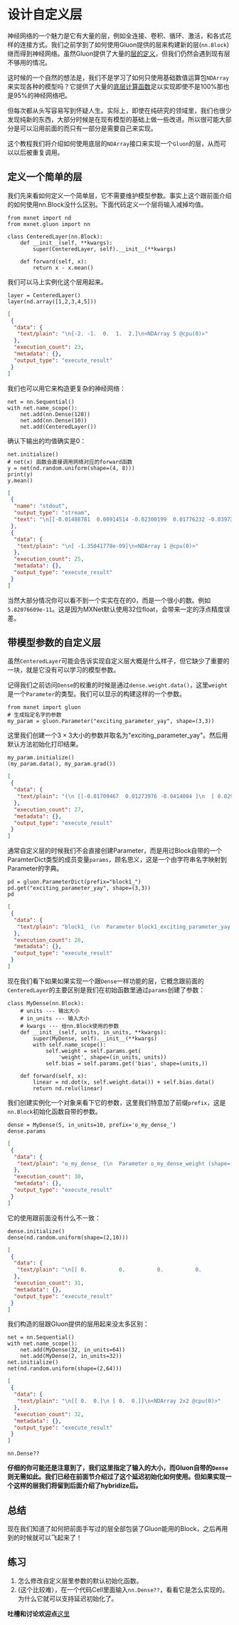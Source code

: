 # 设计自定义层

神经网络的一个魅力是它有大量的层，例如全连接、卷积、循环、激活，和各式花样的连接方式。我们之前学到了如何使用Gluon提供的层来构建新的层(`nn.Block`)继而得到神经网络。虽然Gluon提供了大量的[层的定义](https://mxnet.incubator.apache.org/versions/master/api/python/gluon/gluon.html#neural-network-layers)，但我们仍然会遇到现有层不够用的情况。

这时候的一个自然的想法是，我们不是学习了如何只使用基础数值运算包`NDArray`来实现各种的模型吗？它提供了大量的[底层计算函数](https://mxnet.incubator.apache.org/versions/master/api/python/ndarray/ndarray.html)足以实现即使不是100%那也是95%的神经网络吧。

但每次都从头写容易写到怀疑人生。实际上，即使在纯研究的领域里，我们也很少发现纯新的东西，大部分时候是在现有模型的基础上做一些改进。所以很可能大部分是可以沿用前面的而只有一部分是需要自己来实现。

这个教程我们将介绍如何使用底层的`NDArray`接口来实现一个`Gluon`的层，从而可以以后被重复调用。

## 定义一个简单的层

我们先来看如何定义一个简单层，它不需要维护模型参数。事实上这个跟前面介绍的如何使用nn.Block没什么区别。下面代码定义一个层将输入减掉均值。

```{.python .input  n=22}
from mxnet import nd
from mxnet.gluon import nn

class CenteredLayer(nn.Block):
    def __init__(self, **kwargs):
        super(CenteredLayer, self).__init__(**kwargs)
        
    def forward(self, x):
        return x - x.mean()
```

我们可以马上实例化这个层用起来。

```{.python .input  n=23}
layer = CenteredLayer()
layer(nd.array([1,2,3,4,5]))
```

```{.json .output n=23}
[
 {
  "data": {
   "text/plain": "\n[-2. -1.  0.  1.  2.]\n<NDArray 5 @cpu(0)>"
  },
  "execution_count": 23,
  "metadata": {},
  "output_type": "execute_result"
 }
]
```

我们也可以用它来构造更复杂的神经网络：

```{.python .input  n=24}
net = nn.Sequential()
with net.name_scope():
    net.add(nn.Dense(128))
    net.add(nn.Dense(10))
    net.add(CenteredLayer())
```

确认下输出的均值确实是0：

```{.python .input  n=25}
net.initialize()
# net(x) 函数会直接调用网络对应的forward函数
y = net(nd.random.uniform(shape=(4, 8)))
print(y)
y.mean()
```

```{.json .output n=25}
[
 {
  "name": "stdout",
  "output_type": "stream",
  "text": "\n[[-0.01488781  0.00914514 -0.02300199  0.01776232 -0.03973699  0.02424165\n   0.01620074  0.02470697 -0.0047338  -0.02825859]\n [-0.06341734  0.00343726 -0.00178964  0.02930544 -0.04777553  0.01109379\n   0.02414597  0.03039037  0.06638297 -0.01333844]\n [-0.01133764  0.00540919  0.01569453  0.0175448  -0.0720921   0.00366512\n   0.01911537  0.021686    0.02784117 -0.03699309]\n [-0.04692436  0.01590124 -0.02870459  0.02790766 -0.02764266  0.010023\n   0.01058409  0.01847621  0.02016774 -0.01019422]]\n<NDArray 4x10 @cpu(0)>\n"
 },
 {
  "data": {
   "text/plain": "\n[ -1.35041778e-09]\n<NDArray 1 @cpu(0)>"
  },
  "execution_count": 25,
  "metadata": {},
  "output_type": "execute_result"
 }
]
```

当然大部分情况你可以看不到一个实实在在的0，而是一个很小的数。例如`5.82076609e-11`。这是因为MXNet默认使用32位float，会带来一定的浮点精度误差。

## 带模型参数的自定义层

虽然`CenteredLayer`可能会告诉实现自定义层大概是什么样子，但它缺少了重要的一块，就是它没有可以学习的模型参数。

记得我们之前访问`Dense`的权重的时候是通过`dense.weight.data()`，这里`weight`是一个`Parameter`的类型。我们可以显示的构建这样的一个参数。

```{.python .input  n=26}
from mxnet import gluon
# 生成指定名字的参数
my_param = gluon.Parameter("exciting_parameter_yay", shape=(3,3))
```

这里我们创建一个$3\times3$大小的参数并取名为"exciting_parameter_yay"。然后用默认方法初始化打印结果。

```{.python .input  n=27}
my_param.initialize()
(my_param.data(), my_param.grad())
```

```{.json .output n=27}
[
 {
  "data": {
   "text/plain": "(\n [[-0.01709467  0.01273976 -0.0414004 ]\n  [ 0.0298536   0.00970284 -0.02629956]\n  [ 0.03533129 -0.04221213  0.02729324]]\n <NDArray 3x3 @cpu(0)>, \n [[ 0.  0.  0.]\n  [ 0.  0.  0.]\n  [ 0.  0.  0.]]\n <NDArray 3x3 @cpu(0)>)"
  },
  "execution_count": 27,
  "metadata": {},
  "output_type": "execute_result"
 }
]
```

通常自定义层的时候我们不会直接创建Parameter，而是用过Block自带的一个ParamterDict类型的成员变量`params`，顾名思义，这是一个由字符串名字映射到Parameter的字典。

```{.python .input  n=28}
pd = gluon.ParameterDict(prefix="block1_")
pd.get("exciting_parameter_yay", shape=(3,3))
pd
```

```{.json .output n=28}
[
 {
  "data": {
   "text/plain": "block1_ (\n  Parameter block1_exciting_parameter_yay (shape=(3, 3), dtype=<class 'numpy.float32'>)\n)"
  },
  "execution_count": 28,
  "metadata": {},
  "output_type": "execute_result"
 }
]
```

现在我们看下如果如果实现一个跟`Dense`一样功能的层，它概念跟前面的`CenteredLayer`的主要区别是我们在初始函数里通过`params`创建了参数：

```{.python .input  n=29}
class MyDense(nn.Block):
    # units --- 输出大小
    # in_units --- 输入大小
    # kwargs --- 给nn.Block使用的参数
    def __init__(self, units, in_units, **kwargs):
        super(MyDense, self).__init__(**kwargs)
        with self.name_scope():
            self.weight = self.params.get(
                'weight', shape=(in_units, units))
            self.bias = self.params.get('bias', shape=(units,))        

    def forward(self, x):
        linear = nd.dot(x, self.weight.data()) + self.bias.data()
        return nd.relu(linear)
```

我们创建实例化一个对象来看下它的参数，这里我们特意加了前缀`prefix`，这是`nn.Block`初始化函数自带的参数。

```{.python .input  n=30}
dense = MyDense(5, in_units=10, prefix='o_my_dense_')
dense.params
```

```{.json .output n=30}
[
 {
  "data": {
   "text/plain": "o_my_dense_ (\n  Parameter o_my_dense_weight (shape=(10, 5), dtype=<class 'numpy.float32'>)\n  Parameter o_my_dense_bias (shape=(5,), dtype=<class 'numpy.float32'>)\n)"
  },
  "execution_count": 30,
  "metadata": {},
  "output_type": "execute_result"
 }
]
```

它的使用跟前面没有什么不一致：

```{.python .input  n=31}
dense.initialize()
dense(nd.random.uniform(shape=(2,10)))
```

```{.json .output n=31}
[
 {
  "data": {
   "text/plain": "\n[[ 0.          0.          0.          0.          0.        ]\n [ 0.03771835  0.          0.          0.          0.        ]]\n<NDArray 2x5 @cpu(0)>"
  },
  "execution_count": 31,
  "metadata": {},
  "output_type": "execute_result"
 }
]
```

我们构造的层跟Gluon提供的层用起来没太多区别：

```{.python .input  n=32}
net = nn.Sequential()
with net.name_scope():
    net.add(MyDense(32, in_units=64))
    net.add(MyDense(2, in_units=32))
net.initialize()
net(nd.random.uniform(shape=(2,64)))
```

```{.json .output n=32}
[
 {
  "data": {
   "text/plain": "\n[[ 0.  0.]\n [ 0.  0.]]\n<NDArray 2x2 @cpu(0)>"
  },
  "execution_count": 32,
  "metadata": {},
  "output_type": "execute_result"
 }
]
```

```{.python .input  n=33}
nn.Dense??

```

**仔细的你可能还是注意到了，我们这里指定了输入的大小，而Gluon自带的`Dense`则无需如此。我们已经在前面节介绍过了这个延迟初始化如何使用。但如果实现一个这样的层我们将留到后面介绍了hybridize后。**

## 总结

现在我们知道了如何把前面手写过的层全部包装了Gluon能用的Block，之后再用到的时候就可以飞起来了！

## 练习

1. 怎么修改自定义层里参数的默认初始化函数。
1. (这个比较难），在一个代码Cell里面输入`nn.Dense??`，看看它是怎么实现的。为什么它就可以支持延迟初始化了。

**吐槽和讨论欢迎点**[这里](https://discuss.gluon.ai/t/topic/1256)
